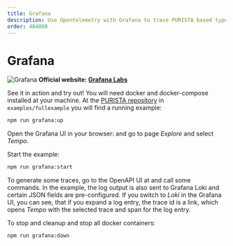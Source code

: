 ```yaml
---
title: Grafana
description: Use Opentelemetry with Grafana to trace PURISTA based typescript applications
order: 404000
---
```


# Grafana

![Grafana](/graphic/grafana_screenshot.png)
__Official website: [Grafana Labs](https://grafana.com)__

See it in action and try out!
You will need docker and docker-compose installed at your machine.
At the [PURISTA repository](https://github.com/sebastianwessel/purista) in `examples/fullexample` you will find a running example:

```bash
npm run grafana:up
```

Open the Grafana UI in your browser: <ExternalLink href="http://localhost:3000" /> and go to page _Explore_ and select _Tempo_.

Start the example:

```bash
npm run grafana:start
```

To generate some traces, go to the OpenAPI UI at <ExternalLink href="http://localhost:8080" /> and call some commands.
In the example, the log output is also sent to Grafana Loki and certain JSON fields are pre-configured.
If you switch to _Loki_ in the Grafana UI, you can see, that if you expand a log entry, the trace id is a link, which opens _Tempo_ with the selected trace and span for the log entry.

To stop and cleanup and stop all docker containers:

```bash
npm run grafana:down
```
